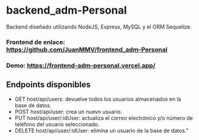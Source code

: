 # backend_adm-Personal  
Backend diseñado utilizando NodeJS, Express, MySQL y el ORM Sequelize.

### Frontend de enlace: https://github.com/JuanMMV/frontend_adm-Personal  
### Demo: https://frontend-adm-personal.vercel.app/  

## Endpoints disponibles
- GET host/api/users: devuelve todos los usuarios almacenados en la base de datos.
- POST host/api/user: crea un nuevo usuario.
- PUT host/api/user/:idUser: actualiza el correo electrónico y/o número de teléfono del usuario seleccionado.
- DELETE host/api/user/:idUser: elimina un usuario de la base de datos."

